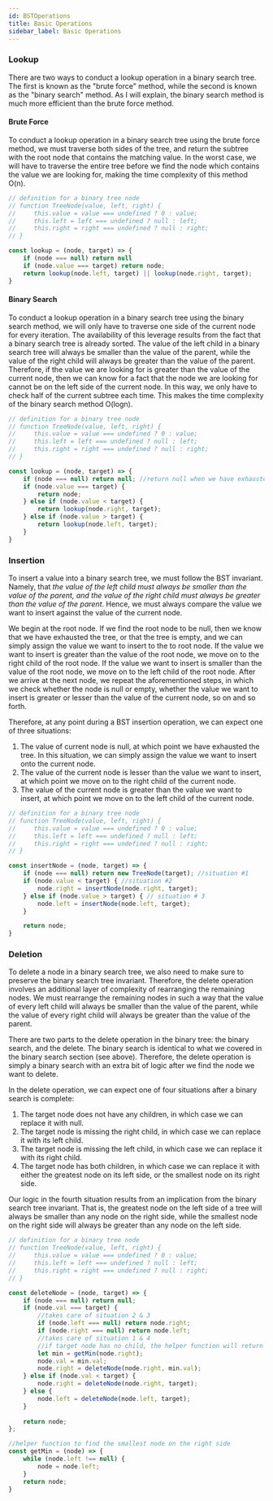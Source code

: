 ```yaml
---
id: BSTOperations
title: Basic Operations
sidebar_label: Basic Operations
---
```


### Lookup
There are two ways to conduct a lookup operation in a binary search tree. The first is known as the "brute force" method, while the second is known as the "binary search" method. As I will explain, the binary search method is much more efficient than the brute force method. 

#### Brute Force 
To conduct a lookup operation in a binary search tree using the brute force method, we must traverse both sides of the tree, and return the subtree with the root node that contains the matching value. In the worst case, we will have to traverse the entire tree before we find the node which contains the value we are looking for, making the time complexity of this method O(n).

```javascript
// definition for a binary tree node
// function TreeNode(value, left, right) {
//     this.value = value === undefined ? 0 : value;
//     this.left = left === undefined ? null : left;
//     this.right = right === undefined ? null : right;
// }

const lookup = (node, target) => {
    if (node === null) return null
    if (node.value === target) return node;
    return lookup(node.left, target) || lookup(node.right, target);
}
```

#### Binary Search
To conduct a lookup operation in a binary search tree using the binary search method, we will only have to traverse one side of the current node for every iteration. The availability of this leverage results from the fact that a binary search tree is already sorted. The value of the left child in a binary search tree will always be smaller than the value of the parent, while the value of the right child will always be greater than the value of the parent. Therefore, if the value we are looking for is greater than the value of the current node, then we can know for a fact that the node we are looking for cannot be on the left side of the current node. In this way, we only have to check half of the current subtree each time. This makes the time complexity of the binary search method O(logn). 

```javascript
// definition for a binary tree node
// function TreeNode(value, left, right) {
//     this.value = value === undefined ? 0 : value;
//     this.left = left === undefined ? null : left;
//     this.right = right === undefined ? null : right;
// }

const lookup = (node, target) => {
    if (node === null) return null; //return null when we have exhausted the binary search tree and have not found a node with the target value.
    if (node.value === target) {
        return node;
    } else if (node.value < target) {
        return lookup(node.right, target);
    } else if (node.value > target) {
        return lookup(node.left, target);
    }
}
```

### Insertion
To insert a value into a binary search tree, we must follow the BST invariant. Namely, that *the value of the left child must always be smaller than the value of the parent, and the value of the right child must always be greater than the value of the parent*. Hence, we must always compare the value we want to insert against the value of the current node. 

We begin at the root node. If we find the root node to be null, then we know that we have exhausted the tree, or that the tree is empty, and we can simply assign the value we want to insert to the to root node. If the value we want to insert is greater than the value of the root node, we move on to the right child of the root node. If the value we want to insert is smaller than the value of the root node, we move on to the left child of the root node. After we arrive at the next node, we repeat the aforementioned steps, in which we check whether the node is null or empty, whether the value we want to insert is greater or lesser than the value of the current node, so on and so forth. 

Therefore, at any point during a BST insertion operation, we can expect one of three situations: 
1. The value of current node is null, at which point we have exhausted the tree. In this situation, we can simply assign the value we want to insert onto the current node.
2. The value of the current node is lesser than the value we want to insert, at which point we move on to the right child of the current node.
3. The value of the current node is greater than the value we want to insert, at which point we move on to the left child of the current node. 

```javascript
// definition for a binary tree node
// function TreeNode(value, left, right) {
//     this.value = value === undefined ? 0 : value;
//     this.left = left === undefined ? null : left;
//     this.right = right === undefined ? null : right;
// }

const insertNode = (node, target) => {
    if (node === null) return new TreeNode(target); //situation #1
    if (node.value < target) { //situation #2
        node.right = insertNode(node.right, target);
    } else if (node.value > target) { // situation # 3
        node.left = insertNode(node.left, target);
    }

    return node;
}
```

### Deletion
To delete a node in a binary search tree, we also need to make sure to preserve the binary search tree invariant. Therefore, the delete operation involves an additional layer of complexity of rearranging the remaining nodes. We must rearrange the remaining nodes in such a way that the value of every left child will always be smaller than the value of the parent, while the value of every right child will always be greater than the value of the parent.

There are two parts to the delete operation in the binary tree: the binary search, and the delete. The binary search is identical to what we covered in the binary search section (see above). Therefore, the delete operation is simply a binary search with an extra bit of logic after we find the node we want to delete. 

In the delete operation, we can expect one of four situations after a binary search is complete:
1. The target node does not have any children, in which case we can replace it with null.
2. The target node is missing the right child, in which case we can replace it with its left child. 
3. The target node is missing the left child, in which case we can replace it with its right child.
4. The target node has both children, in which case we can replace it with either the greatest node on its left side, or the smallest node on its right side. 

Our logic in the fourth situation results from an implication from the binary search tree invariant. That is, the greatest node on the left side of a tree will always be smaller than any node on the right side, while the smallest node on the right side will always be greater than any node on the left side. 

```javascript
// definition for a binary tree node
// function TreeNode(value, left, right) {
//     this.value = value === undefined ? 0 : value;
//     this.left = left === undefined ? null : left;
//     this.right = right === undefined ? null : right;
// }

const deleteNode = (node, target) => {
    if (node === null) return null;
    if (node.val === target) {
        //takes care of situation 2 & 3
        if (node.left === null) return node.right;
        if (node.right === null) return node.left;
        //takes care of situation 1 & 4
        //if target node has no child, the helper function will return null
        let min = getMin(node.right);
        node.val = min.val;
        node.right = deleteNode(node.right, min.val);
    } else if (node.val < target) {
        node.right = deleteNode(node.right, target);
    } else {
        node.left = deleteNode(node.left, target);
    }
    
    return node;
};

//helper function to find the smallest node on the right side
const getMin = (node) => {
    while (node.left !== null) {
        node = node.left;
    }
    return node;
}
```
